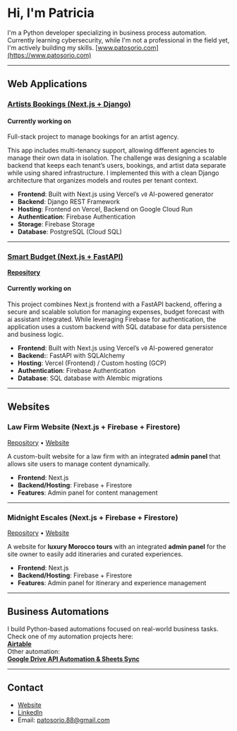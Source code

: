 # Hi, I'm Patricia 

I'm a Python developer specializing in business process automation. Currently learning cybersecurity, while I'm not a professional in the field yet, I'm actively building my skills.
[www.patosorio.com](https://www.patosorio.com)

---

## Web Applications

### [Artists Bookings (Next.js + Django)](https://github.com/patosorio/Artist-bookings)

#### Currently working on

Full-stack project to manage bookings for an artist agency.  

This app includes multi-tenancy support, allowing different agencies to manage their own data in isolation. The challenge was designing a scalable backend that keeps each tenant’s users, bookings, and artist data separate while using shared infrastructure. I implemented this with a clean Django architecture that organizes models and routes per tenant context.

- **Frontend**: Built with Next.js using Vercel’s `v0` AI-powered generator  
- **Backend**: Django REST Framework  
- **Hosting**: Frontend on Vercel, Backend on Google Cloud Run  
- **Authentication**: Firebase Authentication  
- **Storage**: Firebase Storage  
- **Database**: PostgreSQL (Cloud SQL)  

---

### [Smart Budget (Next.js + FastAPI)](https://github.com/patosorio/expenses-tracker)

**[Repository](https://github.com/patosorio/expenses-tracker)**

#### Currently working on

This project combines Next.js frontend with a FastAPI backend, offering a secure and scalable solution for managing expenses, budget forecast with ai assistant integrated. While leveraging Firebase for authentication, the application uses a custom backend with SQL database for data persistence and business logic.

- **Frontend**: Built with Next.js using Vercel’s `v0` AI-powered generator
- **Backend:**: FastAPI with SQLAlchemy
- **Hosting**: Vercel (Frontend) / Custom hosting (GCP)  
- **Authentication**: Firebase Authentication  
- **Database**: SQL database with Alembic migrations
---

## Websites

### Law Firm Website (Next.js + Firebase + Firestore)  
[Repository](https://github.com/patosorio/law-firm-website) • [Website](https://abogado-gentile.web.app/)

A custom-built website for a law firm with an integrated **admin panel** that allows site users to manage content dynamically.  

- **Frontend**: Next.js  
- **Backend/Hosting**: Firebase + Firestore  
- **Features**: Admin panel for content management  

---

### Midnight Escales (Next.js + Firebase + Firestore)  
[Repository](https://github.com/patosorio/midnight-escale) • [Website](https://midnight-escale.web.app/)

A website for **luxury Morocco tours** with an integrated **admin panel** for the site owner to easily add itineraries and curated experiences.  

- **Frontend**: Next.js  
- **Backend/Hosting**: Firebase + Firestore  
- **Features**: Admin panel for itinerary and experience management

---
## Business Automations

I build Python-based automations focused on real-world business tasks.  
Check one of my automation projects here:  
**[Airtable](https://github.com/patosorio/airtable-drive-sync)**  
Other automation:  
**[Google Drive API Automation & Sheets Sync](https://github.com/patosorio/drive-api-automation)**

---

## Contact
- [Website](https://www.patosorio.com)
- [LinkedIn](https://www.linkedin.com/in/patriciaosorio130194/)
- Email: patosorio.88@gmail.com
